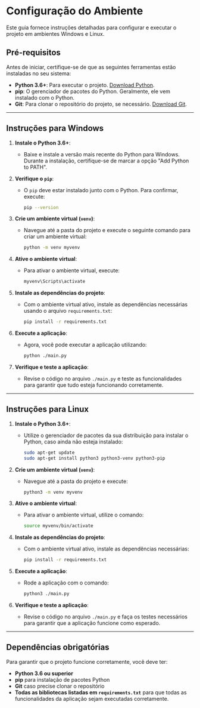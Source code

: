 # Configuração do Ambiente

Este guia fornece instruções detalhadas para configurar e executar o projeto em ambientes Windows e Linux.

## Pré-requisitos

Antes de iniciar, certifique-se de que as seguintes ferramentas estão instaladas no seu sistema:

- **Python 3.6+**: Para executar o projeto. [Download Python](https://www.python.org/downloads/).
- **pip**: O gerenciador de pacotes do Python. Geralmente, ele vem instalado com o Python.
- **Git**: Para clonar o repositório do projeto, se necessário. [Download Git](https://git-scm.com/downloads).

---

## Instruções para Windows

1. **Instale o Python 3.6+**:
   - Baixe e instale a versão mais recente do Python para Windows. Durante a instalação, certifique-se de marcar a opção "Add Python to PATH".

2. **Verifique o `pip`**:
   - O `pip` deve estar instalado junto com o Python. Para confirmar, execute:
     ```bash
     pip --version
     ```

3. **Crie um ambiente virtual (`venv`)**:
   - Navegue até a pasta do projeto e execute o seguinte comando para criar um ambiente virtual:
     ```bash
     python -m venv myvenv
     ```

4. **Ative o ambiente virtual**:
   - Para ativar o ambiente virtual, execute:
     ```bash
     myvenv\Scripts\activate
     ```

5. **Instale as dependências do projeto**:
   - Com o ambiente virtual ativo, instale as dependências necessárias usando o arquivo `requirements.txt`:
     ```bash
     pip install -r requirements.txt
     ```

6. **Execute a aplicação**:
   - Agora, você pode executar a aplicação utilizando:
     ```bash
     python ./main.py
     ```

7. **Verifique e teste a aplicação**:
   - Revise o código no arquivo `./main.py` e teste as funcionalidades para garantir que tudo esteja funcionando corretamente.

---

## Instruções para Linux

1. **Instale o Python 3.6+**:
   - Utilize o gerenciador de pacotes da sua distribuição para instalar o Python, caso ainda não esteja instalado:
     ```bash
     sudo apt-get update
     sudo apt-get install python3 python3-venv python3-pip
     ```

2. **Crie um ambiente virtual (`venv`)**:
   - Navegue até a pasta do projeto e execute:
     ```bash
     python3 -m venv myvenv
     ```

3. **Ative o ambiente virtual**:
   - Para ativar o ambiente virtual, utilize o comando:
     ```bash
     source myvenv/bin/activate
     ```

4. **Instale as dependências do projeto**:
   - Com o ambiente virtual ativo, instale as dependências necessárias:
     ```bash
     pip install -r requirements.txt
     ```

5. **Execute a aplicação**:
   - Rode a aplicação com o comando:
     ```bash
     python3 ./main.py
     ```

6. **Verifique e teste a aplicação**:
   - Revise o código no arquivo `./main.py` e faça os testes necessários para garantir que a aplicação funcione como esperado.

---

## Dependências obrigatórias

Para garantir que o projeto funcione corretamente, você deve ter:

- **Python 3.6 ou superior**
- **pip** para instalação de pacotes Python
- **Git** caso precise clonar o repositório
- **Todas as bibliotecas listadas em `requirements.txt`** para que todas as funcionalidades da aplicação sejam executadas corretamente.
